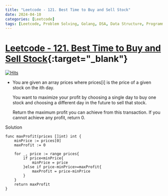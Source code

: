 ```yaml
---
title: "Leetcode - 121. Best Time to Buy and Sell Stock"
date: 2024-04-10
categories: [Leetcode]
tags: [Leetcode, Problem Solving, Golang, DSA, Data Structure, Programming, Algorithm, Array, Dynamic Programming]
---
```


# [Leetcode - 121. Best Time to Buy and Sell Stock](https://leetcode.com/problems/best-time-to-buy-and-sell-stock/description/){:target="_blank"}
[![Hits](https://hits.sh/mokhlesurr031.github.io/posts/leetcode-best-time-to-buy-and-sell-stock.svg)](https://hits.sh/mokhlesurr031.github.io/posts/leetcode-best-time-to-buy-and-sell-stock/)

- You are given an array prices where prices[i] is the price of a given stock on the ith day.

    You want to maximize your profit by choosing a single day to buy one stock and choosing a different day in the future to sell that stock.

    Return the maximum profit you can achieve from this transaction. If you cannot achieve any profit, return 0.

Solution
```
func maxProfit(prices []int) int {
    minPrice := prices[0]
    maxProfit := 0

    for _, price := range prices{
        if price<minPrice{
            minPrice = price
        }else if price-minPrice>=maxProfit{
            maxProfit = price-minPrice
        }
    }
    return maxProfit
}
```
